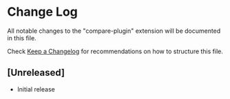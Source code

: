 # Change Log

All notable changes to the "compare-plugin" extension will be documented in this file.

Check [Keep a Changelog](http://keepachangelog.com/) for recommendations on how to structure this file.

## [Unreleased]

- Initial release